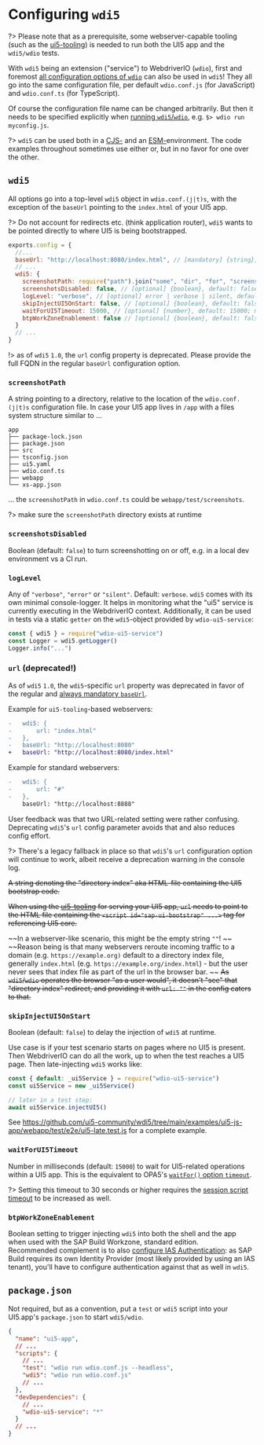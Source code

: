 # Configuring `wdi5`

?> Please note that as a prerequisite, some webserver-capable tooling (such as the [ui5-tooling](https://sap.github.io/ui5-tooling/)) is needed to run both the UI5 app and the `wdi5/wdio` tests.

With `wdi5` being an extension ("service") to WebdriverIO (`wdio`), first and foremost [all configuration options of `wdio`](https://v7.webdriver.io/docs/options) can also be used in `wdi5`! They all go into the same configuration file, per default `wdio.conf.js` (for JavaScript) and `wdio.conf.ts` (for TypeScript).

Of course the configuration file name can be changed arbitrarily. But then it needs to be specified explicitly when [running `wdi5`/`wdio`](running), e.g. `$> wdio run myconfig.js`.

?> `wdi5` can be used both in a [CJS-](https://nodejs.org/docs/latest/api/modules.html) and an [ESM-](https://nodejs.org/docs/latest/api/esm.html)environment. The code examples throughout sometimes use either or, but in no favor for one over the other.

## `wdi5`

All options go into a top-level `wdi5` object in `wdio.conf.(j|t)s`,
with the exception of the `baseUrl` pointing to the `index.html` of your UI5 app.

?> Do not account for redirects etc. (think application router), `wdi5` wants to be pointed directly to where UI5 is being bootstrapped.

```javascript
exports.config = {
  //...
  baseUrl: "http://localhost:8080/index.html", // [mandatory] {string}, URL to your running UI5 app
  // ...
  wdi5: {
    screenshotPath: require("path").join("some", "dir", "for", "screenshots"), // [optional] {string}, default: ""
    screenshotsDisabled: false, // [optional] {boolean}, default: false; if set to true, screenshots won't be taken and not written to file system
    logLevel: "verbose", // [optional] error | verbose | silent, default: "error"
    skipInjectUI5OnStart: false, // [optional] {boolean}, default: false; true when UI5 is not on the start page, you need to later call <wdioUI5service>.injectUI5() manually
    waitForUI5Timeout: 15000, // [optional] {number}, default: 15000; maximum waiting time in milliseconds while checking for UI5 availability
    btpWorkZoneEnablement: false // [optional] {boolean}, default: false; whether to instruct wdi5 to inject itself in both the SAP Build Workzone, standard edition, shell and app
  }
  // ...
}
```

!> as of `wdi5` `1.0`, the `url` config property is deprecated. Please provide the full FQDN in the regular `baseUrl` configuration option.

### `screenshotPath`

A string pointing to a directory, relative to the location of the `wdio.conf.(j|t)s` configuration file.
In case your UI5 app lives in `/app` with a files system structure similar to ...

```shell
app
├── package-lock.json
├── package.json
├── src
├── tsconfig.json
├── ui5.yaml
├── wdio.conf.ts
├── webapp
└── xs-app.json
```

... the `screenshotPath` in `wdio.conf.ts` could be `webapp/test/screenshots`.

?> make sure the `screenshotPath` directory exists at runtime

### `screenshotsDisabled`

Boolean (default: `false`) to turn screenshotting on or off, e.g. in a local dev environment vs a CI run.

### `logLevel`

Any of `"verbose"`, `"error"` or `"silent"`. Default: `verbose`.
`wdi5` comes with its own minimal console-logger. It helps in monitoring what the "ui5" service is currently executing in the WebdriverIO context.
Additionally, it can be used in tests via a static `getter` on the `wdi5`-object provided by `wdio-ui5-service`:

```javascript
const { wdi5 } = require("wdio-ui5-service")
const Logger = wdi5.getLogger()
Logger.info("...")
```

### `url` (deprecated!)

As of `wdi5` `1.0`, the `wdi5`-specific `url` property was deprecated in favor of the regular and [always mandatory `baseUrl`](https://webdriver.io/docs/options/#baseurl).

Example for `ui5-tooling`-based webservers:

```diff
-   wdi5: {
-       url: "index.html"
-   },
-   baseUrl: "http://localhost:8080"
+   baseUrl: "http://localhost:8080/index.html"
```

Example for standard webservers:

```diff
-   wdi5: {
-       url: "#"
-   },
    baseUrl: "http://localhost:8888"
```

User feedback was that two URL-related setting were rather confusing. Deprecating `wdi5`'s `url` config parameter avoids that and also reduces config effort.

?> There's a legacy fallback in place so that `wdi5`'s `url` configuration option will continue to work, albeit receive a deprecation warning in the console log.

~~A string denoting the "directory index" aka HTML-file containing the UI5 bootstrap code.~~

~~When using the [ui5-tooling](https://sap.github.io/ui5-tooling/) for serving your UI5 app, `url` needs to point to the HTML file containing the `<script id="sap-ui-bootstrap" ...>` tag for referencing UI5 core.~~

~~In a webserver-like scenario, this might be the empty string `""`! ~~
~~Reason being is that many webservers reroute incoming traffic to a domain (e.g. `https://example.org)` default to a directory index file, generally `index.html` (e.g. `https://example.org/index.html`) - but the user never sees that index file as part of the url in the browser bar. ~~
~~As `wdi5`/`wdio` operates the browser "as a user would", it doesn't "see" that "directory index" redirect, and providing it with `url: ""` in the config caters to that.~~

### `skipInjectUI5OnStart`

Boolean (default: `false`) to delay the injection of `wdi5` at runtime.

Use case is if your test scenario starts on pages where no UI5 is present. Then WebdriverIO can do all the work, up to when the test reaches a UI5 page. Then late-injecting `wdi5` works like:

```javascript
const { default: _ui5Service } = require("wdio-ui5-service")
const ui5Service = new _ui5Service()

// later in a test step:
await ui5Service.injectUI5()
```

See <https://github.com/ui5-community/wdi5/tree/main/examples/ui5-js-app/webapp/test/e2e/ui5-late.test.js> for a complete example.

### `waitForUI5Timeout`

Number in milliseconds (default: `15000`) to wait for UI5-related operations within a UI5 app. This is the equivalent to OPA5's [`waitFor()` option `timeout`](https://ui5.sap.com/sdk/#/api/sap.ui.test.Opa5/methods/waitFor).

?> Setting this timeout to 30 seconds or higher requires the [session script timeout](https://webdriver.io/docs/timeouts/#session-script-timeout) to be increased as well.

### `btpWorkZoneEnablement`

Boolean setting to trigger injecting `wdi5` into both the shell and the app when used with the SAP Build Workzone, standard edition.  
Recommended complement is to also [configure IAS Authentication](authentication?id=sap-cloud-identity-services-identity-authentication): as SAP Build requires its own Identity Provider (most likely provided by using an IAS tenant), you'll have to configure authentication against that as well in `wdi5`.

## `package.json`

Not required, but as a convention, put a `test` or `wdi5` script into your UI5.app's `package.json` to start `wdi5/wdio`.

```json
{
  "name": "ui5-app",
  // ...
  "scripts": {
    // ...
    "test": "wdio run wdio.conf.js --headless",
    "wdi5": "wdio run wdio.conf.js"
    // ...
  },
  "devDependencies": {
    // ...
    "wdio-ui5-service": "*"
  }
  // ...
}
```
